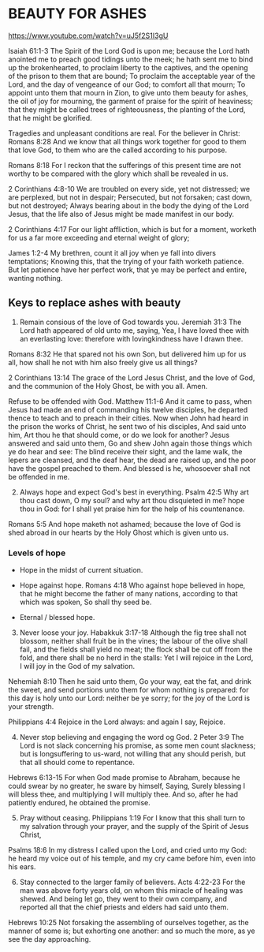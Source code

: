 # BEAUTY FOR ASHES
https://www.youtube.com/watch?v=uJ5f2S1I3gU

Isaiah 61:1-3 The Spirit of the Lord God is upon me; because the Lord hath anointed me to preach good tidings unto the meek; he hath sent me to bind up the brokenhearted, to proclaim liberty to the captives, and the opening of the prison to them that are bound;
To proclaim the acceptable year of the Lord, and the day of vengeance of our God; to comfort all that mourn;
To appoint unto them that mourn in Zion, to give unto them beauty for ashes, the oil of joy for mourning, the garment of praise for the spirit of heaviness; that they might be called trees of righteousness, the planting of the Lord, that he might be glorified.

Tragedies and unpleasant conditions are real.
For the believer in Christ:
  Romans 8:28 And we know that all things work together for good to them that love God, to them who are the called according to his purpose.

  Romans 8:18 For I reckon that the sufferings of this present time are not worthy to be compared with the glory which shall be revealed in us.

  2 Corinthians 4:8-10 We are troubled on every side, yet not distressed; we are perplexed, but not in despair;
  Persecuted, but not forsaken; cast down, but not destroyed;
  Always bearing about in the body the dying of the Lord Jesus, that the life also of Jesus might be made manifest in our body.

  2 Corinthians 4:17 For our light affliction, which is but for a moment, worketh for us a far more exceeding and eternal weight of glory;

  James 1:2-4 My brethren, count it all joy when ye fall into divers temptations;
  Knowing this, that the trying of your faith worketh patience.
  But let patience have her perfect work, that ye may be perfect and entire, wanting nothing.

## Keys to replace ashes with beauty
1. Remain consious of the love of God towards you.
  Jeremiah 31:3 The Lord hath appeared of old unto me, saying, Yea, I have loved thee with an everlasting love: therefore with lovingkindness have I drawn thee.

  Romans 8:32 He that spared not his own Son, but delivered him up for us all, how shall he not with him also freely give us all things?

  2 Corinthians 13:14 The grace of the Lord Jesus Christ, and the love of God, and the communion of the Holy Ghost, be with you all. Amen.

  Refuse to be offended with God.
  Matthew 11:1-6 And it came to pass, when Jesus had made an end of commanding his twelve disciples, he departed thence to teach and to preach in their cities.
  Now when John had heard in the prison the works of Christ, he sent two of his disciples,
  And said unto him, Art thou he that should come, or do we look for another?
  Jesus answered and said unto them, Go and shew John again those things which ye do hear and see:
  The blind receive their sight, and the lame walk, the lepers are cleansed, and the deaf hear, the dead are raised up, and the poor have the gospel preached to them.
  And blessed is he, whosoever shall not be offended in me.

2. Always hope and expect God's best in everything.
  Psalm 42:5 Why art thou cast down, O my soul? and why art thou disquieted in me? hope thou in God: for I shall yet praise him for the help of his countenance.

  Romans 5:5 And hope maketh not ashamed; because the love of God is shed abroad in our hearts by the Holy Ghost which is given unto us.

  ### Levels of hope
  - Hope in the midst of current situation.
  - Hope against hope.
    Romans 4:18 Who against hope believed in hope, that he might become the father of many nations, according to that which was spoken, So shall thy seed be.

  - Eternal / blessed hope.

3. Never loose your joy.
  Habakkuk 3:17-18 Although the fig tree shall not blossom, neither shall fruit be in the vines; the labour of the olive shall fail, and the fields shall yield no meat; the flock shall be cut off from the fold, and there shall be no herd in the stalls:
  Yet I will rejoice in the Lord, I will joy in the God of my salvation.

  Nehemiah 8:10 Then he said unto them, Go your way, eat the fat, and drink the sweet, and send portions unto them for whom nothing is prepared: for this day is holy unto our Lord: neither be ye sorry; for the joy of the Lord is your strength.

  Philippians 4:4 Rejoice in the Lord always: and again I say, Rejoice.

4. Never stop believing and engaging the word og God.
  2 Peter 3:9 The Lord is not slack concerning his promise, as some men count slackness; but is longsuffering to us-ward, not willing that any should perish, but that all should come to repentance.

  Hebrews 6:13-15 For when God made promise to Abraham, because he could swear by no greater, he sware by himself,
  Saying, Surely blessing I will bless thee, and multiplying I will multiply thee.
  And so, after he had patiently endured, he obtained the promise.

5. Pray without ceasing.
  Philippians 1:19 For I know that this shall turn to my salvation through your prayer, and the supply of the Spirit of Jesus Christ,

  Psalms 18:6 In my distress I called upon the Lord, and cried unto my God: he heard my voice out of his temple, and my cry came before him, even into his ears.

6. Stay connected to the larger family of believers.
  Acts 4:22-23 For the man was above forty years old, on whom this miracle of healing was shewed.
  And being let go, they went to their own company, and reported all that the chief priests and elders had said unto them.

  Hebrews 10:25 Not forsaking the assembling of ourselves together, as the manner of some is; but exhorting one another: and so much the more, as ye see the day approaching.
